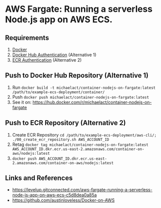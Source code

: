 # AWS Fargate: Running a serverless Node.js app on AWS ECS. 

## Requirements
1. [Docker](https://docs.docker.com/engine/install/)
2. [Docker Hub Authentication](https://docs.docker.com/docker-hub/access-tokens/) (Alternative 1)
3. [ECR Authentication](https://docs.aws.amazon.com/AmazonECR/latest/userguide/registry_auth.html) (Alternative 2)

## Push to Docker Hub Repository (Alternative 1)
1. Run `docker build -t michaelact/container-nodejs-on-fargate:latest /path/to/example-ecs-deployment/container/` 
2. Push `docker push michaelact/container-nodejs-on-fargate:latest`
3. See it on: https://hub.docker.com/r/michaelact/container-nodejs-on-fargate

## Push to ECR Repository (Alternative 2)
1. Create ECR Repository `cd /path/to/example-ecs-deployment/aws-cli/; ./00_create_ecr_repository.sh AWS_ACCOUNT_ID`
2. Retag `docker tag michaelact/container-nodejs-on-fargate:latest AWS_ACCOUNT_ID.dkr.ecr.us-east-2.amazonaws.com/container-on-aws/nodejs:latest`
3. `docker push AWS_ACCOUNT_ID.dkr.ecr.us-east-2.amazonaws.com/container-on-aws/nodejs:latest`

## Links and References
- https://levelup.gitconnected.com/aws-fargate-running-a-serverless-node-js-app-on-aws-ecs-c5d8dea0a85a
- https://github.com/austinloveless/Docker-on-AWS
